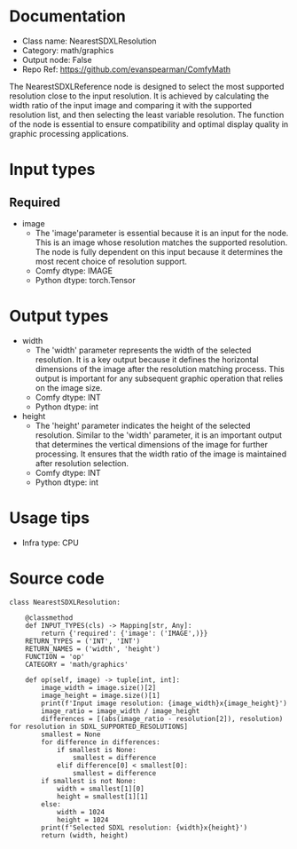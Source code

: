 # Documentation
- Class name: NearestSDXLResolution
- Category: math/graphics
- Output node: False
- Repo Ref: https://github.com/evanspearman/ComfyMath

The NearestSDXLReference node is designed to select the most supported resolution close to the input resolution. It is achieved by calculating the width ratio of the input image and comparing it with the supported resolution list, and then selecting the least variable resolution. The function of the node is essential to ensure compatibility and optimal display quality in graphic processing applications.

# Input types
## Required
- image
    - The 'image'parameter is essential because it is an input for the node. This is an image whose resolution matches the supported resolution. The node is fully dependent on this input because it determines the most recent choice of resolution support.
    - Comfy dtype: IMAGE
    - Python dtype: torch.Tensor

# Output types
- width
    - The 'width' parameter represents the width of the selected resolution. It is a key output because it defines the horizontal dimensions of the image after the resolution matching process. This output is important for any subsequent graphic operation that relies on the image size.
    - Comfy dtype: INT
    - Python dtype: int
- height
    - The 'height' parameter indicates the height of the selected resolution. Similar to the 'width' parameter, it is an important output that determines the vertical dimensions of the image for further processing. It ensures that the width ratio of the image is maintained after resolution selection.
    - Comfy dtype: INT
    - Python dtype: int

# Usage tips
- Infra type: CPU

# Source code
```
class NearestSDXLResolution:

    @classmethod
    def INPUT_TYPES(cls) -> Mapping[str, Any]:
        return {'required': {'image': ('IMAGE',)}}
    RETURN_TYPES = ('INT', 'INT')
    RETURN_NAMES = ('width', 'height')
    FUNCTION = 'op'
    CATEGORY = 'math/graphics'

    def op(self, image) -> tuple[int, int]:
        image_width = image.size()[2]
        image_height = image.size()[1]
        print(f'Input image resolution: {image_width}x{image_height}')
        image_ratio = image_width / image_height
        differences = [(abs(image_ratio - resolution[2]), resolution) for resolution in SDXL_SUPPORTED_RESOLUTIONS]
        smallest = None
        for difference in differences:
            if smallest is None:
                smallest = difference
            elif difference[0] < smallest[0]:
                smallest = difference
        if smallest is not None:
            width = smallest[1][0]
            height = smallest[1][1]
        else:
            width = 1024
            height = 1024
        print(f'Selected SDXL resolution: {width}x{height}')
        return (width, height)
```